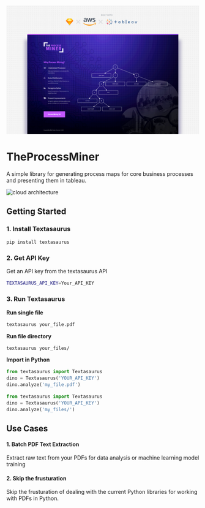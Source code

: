 ![header img](docs/repo-image.png)

# TheProcessMiner
A simple library for generating process maps for core business processes
and presenting them in tableau.

![cloud architecture](docs/textasaurus-arch.png)

## Getting Started

### 1. Install Textasaurus
```bash
pip install textasaurus
```

### 2. Get API Key
Get an API key from the textasaurus API
```bash
TEXTASAURUS_API_KEY=Your_API_KEY
```

### 3. Run Textasaurus

**Run single file**
```bash
textasaurus your_file.pdf
```
**Run file directory**
```bash
textasaurus your_files/
```

**Import in Python**

```python
from textasaurus import Textasaurus
dino = Textasaurus('YOUR_API_KEY') 
dino.analyze('my_file.pdf')
```

```python
from textasaurus import Textasaurus
dino = Textasaurus('YOUR_API_KEY') 
dino.analyze('my_files/')
```

## Use Cases
#### 1. Batch PDF Text Extraction
Extract raw text from your PDFs for data analysis or machine learning model training

#### 2. Skip the frusturation
Skip the frusturation of dealing with the current Python libraries for working with PDFs in Python. 
